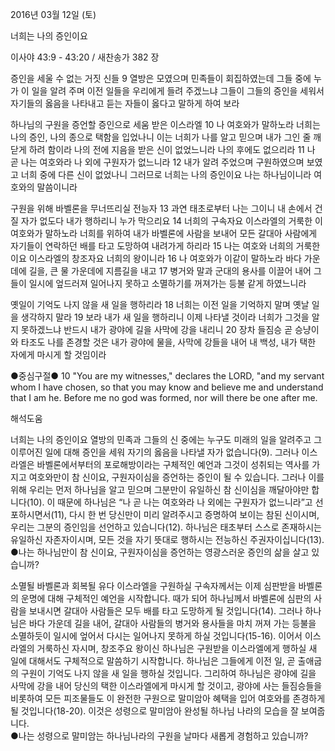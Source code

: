 2016년 03월 12일 (토)

너희는 나의 증인이요



이사야 43:9 - 43:20 / 새찬송가 382 장


증인을 세울 수 없는 거짓 신들 
9 열방은 모였으며 민족들이 회집하였는데 그들 중에 누가 이 일을 알려 주며 이전 일들을 우리에게 들려 주겠느냐 그들이 그들의 증인을 세워서 자기들의 옳음을 나타내고 듣는 자들이 옳다고 말하게 하여 보라

하나님의 구원을 증언할 증인으로 세움 받은 이스라엘
10 나 여호와가 말하노라 너희는 나의 증인, 나의 종으로 택함을 입었나니 이는 너희가 나를 알고 믿으며 내가 그인 줄 깨닫게 하려 함이라 나의 전에 지음을 받은 신이 없었느니라 나의 후에도 없으리라 11 나 곧 나는 여호와라 나 외에 구원자가 없느니라 12 내가 알려 주었으며 구원하였으며 보였고 너희 중에 다른 신이 없었나니 그러므로 너희는 나의 증인이요 나는 하나님이니라 여호와의 말씀이니라

구원을 위해 바벨론을 무너뜨리실 전능자
13 과연 태초로부터 나는 그이니 내 손에서 건질 자가 없도다 내가 행하리니 누가 막으리요 14 너희의 구속자요 이스라엘의 거룩한 이 여호와가 말하노라 너희를 위하여 내가 바벨론에 사람을 보내어 모든 갈대아 사람에게 자기들이 연락하던 배를 타고 도망하여 내려가게 하리라 15 나는 여호와 너희의 거룩한 이요 이스라엘의 창조자요 너희의 왕이니라 16 나 여호와가 이같이 말하노라 바다 가운데에 길을, 큰 물 가운데에 지름길을 내고 17 병거와 말과 군대의 용사를 이끌어 내어 그들이 일시에 엎드러져 일어나지 못하고 소멸하기를 꺼져가는 등불 같게 하였느니라

옛일이 기억도 나지 않을 새 일을 행하리라 
18 너희는 이전 일을 기억하지 말며 옛날 일을 생각하지 말라 19 보라 내가 새 일을 행하리니 이제 나타낼 것이라 너희가 그것을 알지 못하겠느냐 반드시 내가 광야에 길을 사막에 강을 내리니 20 장차 들짐승 곧 승냥이와 타조도 나를 존경할 것은 내가 광야에 물을, 사막에 강들을 내어 내 백성, 내가 택한 자에게 마시게 할 것임이라

●중심구절● 10 "You are my witnesses," declares the LORD, "and my servant whom I have chosen, so that you may know and believe me and understand that I am he. Before me no god was formed, nor will there be one after me.

해석도움





너희는 나의 증인이요
열방의 민족과 그들의 신 중에는 누구도 미래의 일을 알려주고 그 이루어진 일에 대해 증인을 세워 자기의 옳음을 나타낼 자가 없습니다(9). 그러나 이스라엘은 바벨론에서부터의 포로해방이라는 구체적인 예언과 그것이 성취되는 역사를 가지고 여호와만이 참 신이요, 구원자이심을 증언하는 증인이 될 수 있습니다. 그러나 이를 위해 우리는 먼저 하나님을 알고 믿으며 그분만이 유일하신 참 신이심을 깨달아야만 합니다(10). 이 때문에 하나님은 “나 곧 나는 여호와라 나 외에는 구원자가 없느니라”고 선포하시면서(11), 다시 한 번 당신만이 미리 알려주시고 증명하여 보이는 참된 신이시며, 우리는 그분의 증인임을 선언하고 있습니다(12). 하나님은 태초부터 스스로 존재하시는 유일하신 자존자이시며, 모든 것을 자기 뜻대로 행하시는 전능하신 주권자이십니다(13).  
●나는 하나님만이 참 신이요, 구원자이심을 증언하는 영광스러운 증인의 삶을 살고 있습니까? 

소멸될 바벨론과 회복될 유다
이스라엘을 구원하실 구속자께서는 이제 심판받을 바벨론의 운명에 대해 구체적인 예언을 시작합니다. 때가 되어 하나님께서 바벨론에 심판의 사람을 보내시면 갈대아 사람들은 모두 배를 타고 도망하게 될 것입니다(14). 그러나 하나님은 바다 가운데 길을 내어, 갈대아 사람들의 병거와 용사들을 마치 꺼져 가는 등불을 소멸하듯이 일시에 엎어서 다시는 일어나지 못하게 하실 것입니다(15-16). 이어서 이스라엘의 거룩하신 자시며, 창조주요 왕이신 하나님은 구원받을 이스라엘에게 행하실 새 일에 대해서도 구체적으로 말씀하기 시작합니다. 하나님은 그들에게 이전 일, 곧 출애굽의 구원이 기억도 나지 않을 새 일을 행하실 것입니다. 그리하여 하나님은 광야에 길을 사막에 강을 내어 당신의 택한 이스라엘에게 마시게 할 것이고, 광야에 사는 들짐승들을 비롯하여 모든 피조물들도 이 완전한 구원으로 말미암아 혜택을 입어 여호와를 존경하게 될 것입니다(18-20). 이것은 성령으로 말미암아 완성될 하나님 나라의 모습을 잘 보여줍니다.   
●나는 성령으로 말미암는 하나님나라의 구원을 날마다 새롭게 경험하고 있습니까?